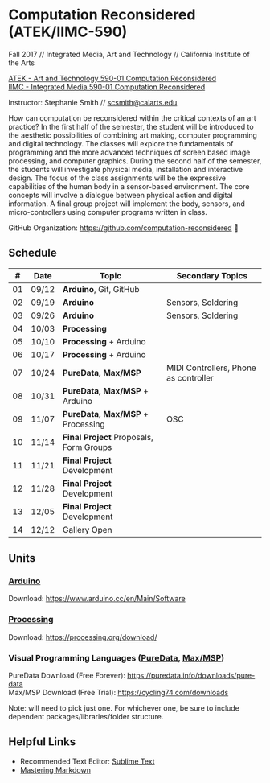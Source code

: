 # Computation Reconsidered (ATEK/IIMC-590)
Fall 2017 // Integrated Media, Art and Technology // California Institute of the Arts

[ATEK - Art and Technology 590-01 Computation Reconsidered](https://catalog.calarts.edu/Lists/Sections/CustomDispForm.aspx?ID=130923&InitialTabId=Ribbon.Read)  
[IIMC - Integrated Media 590-01 Computation Reconsidered](https://catalog.calarts.edu/Lists/Sections/CustomDispForm.aspx?ID=130921&InitialTabId=Ribbon.Read)

Instructor: Stephanie Smith // scsmith@calarts.edu

How can computation be reconsidered within the critical contexts of an art practice? In the first half of the semester, the student will be introduced to the aesthetic possibilities of combining art making, computer programming and digital technology. The classes will explore the fundamentals of programming and the more advanced techniques of screen based image processing, and computer graphics. During the second half of the semester, the students will investigate physical media, installation and interactive design. The focus of the class assignments will be the expressive capabilities of the human body in a sensor-based environment. The core concepts will involve a dialogue between physical action and digital information. A final group project will implement the body, sensors, and micro-controllers using computer programs written in class.

GitHub Organization: https://github.com/computation-reconsidered :eyes:

## Schedule

| #  | Date  | Topic                                    | Secondary Topics | 
| -- | ----- | ---------------------------------------- | ---------------- |
| 01 | 09/12 | **Arduino**, Git, GitHub                 |  |
| 02 | 09/19 | **Arduino**                              | Sensors, Soldering |
| 03 | 09/26 | **Arduino**                              | Sensors, Soldering |
| 04 | 10/03 | **Processing**                           |  |
| 05 | 10/10 | **Processing** + Arduino                 |  |
| 06 | 10/17 | **Processing** + Arduino                 |  |
| 07 | 10/24 | **PureData, Max/MSP**                    | MIDI Controllers, Phone as controller |
| 08 | 10/31 | **PureData, Max/MSP** + Arduino          |  |
| 09 | 11/07 | **PureData, Max/MSP** + Processing       | OSC |
| 10 | 11/14 | **Final Project** Proposals, Form Groups |  |
| 11 | 11/21 | **Final Project** Development            |  |
| 12 | 11/28 | **Final Project** Development            |  |
| 13 | 12/05 | **Final Project** Development            |  |
| 14 | 12/12 | Gallery Open                             |  |

## Units

### [Arduino](https://www.arduino.cc/)

Download: https://www.arduino.cc/en/Main/Software

### [Processing](https://processing.org/)

Download: https://processing.org/download/

### Visual Programming Languages ([PureData](https://puredata.info/), [Max/MSP](https://cycling74.com/products/max/))

PureData Download (Free Forever): https://puredata.info/downloads/pure-data  
Max/MSP Download (Free Trial): https://cycling74.com/downloads

Note: will need to pick just one. For whichever one, be sure to include dependent packages/libraries/folder structure.

## Helpful Links
- Recommended Text Editor: [Sublime Text](https://www.sublimetext.com/)
- [Mastering Markdown](https://guides.github.com/features/mastering-markdown/)
